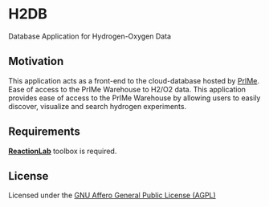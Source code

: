 # H2DB
Database Application for Hydrogen-Oxygen Data

## Motivation

This application acts as a front-end to the cloud-database hosted by [PrIMe](primekinetics.org). Ease of access to the PrIMe Warehouse to H2/O2 data. This application provides ease of access to the PrIMe Warehouse by allowing users to easily discover, visualize and search hydrogen experiments. 

## Requirements

**[ReactionLab](https://github.com/PrIMeKinetics/ReactionLab)** toolbox is required. 

## License

Licensed under the [GNU Affero General Public License (AGPL)](LICENSE)